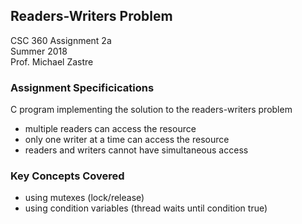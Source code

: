 ## Readers-Writers Problem

CSC 360 Assignment 2a <br />
Summer 2018 <br />
Prof. Michael Zastre

### Assignment Specificications

C program implementing the solution to the readers-writers problem
- multiple readers can access the resource
- only one writer at a time can access the resource
- readers and writers cannot have simultaneous access

### Key Concepts Covered
- using mutexes (lock/release)
- using condition variables (thread waits until condition true)
